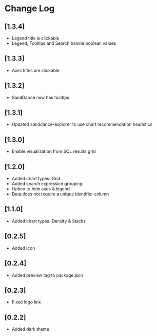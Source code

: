 # Change Log

## [1.3.4]
- Legend title is clickable
- Legend, Tooltips and Search handle boolean values

## [1.3.3]
- Axes titles are clickable

## [1.3.2]
- SandDance now has tooltips

## [1.3.1]
- Updated sanddance-explorer to use chart recommendation heuristics

## [1.3.0]
- Enable visualization from SQL results grid

## [1.2.0]
- Added chart types: Grid
- Added search expression grouping
- Option to hide axes & legend
- Data does not require a unique identifier column

## [1.1.0]
- Added chart types: Density & Stacks

## [0.2.5]
- Added icon

## [0.2.4]
- Added preview tag to package.json

## [0.2.3]
- Fixed logo link

## [0.2.2]
- Added dark theme

